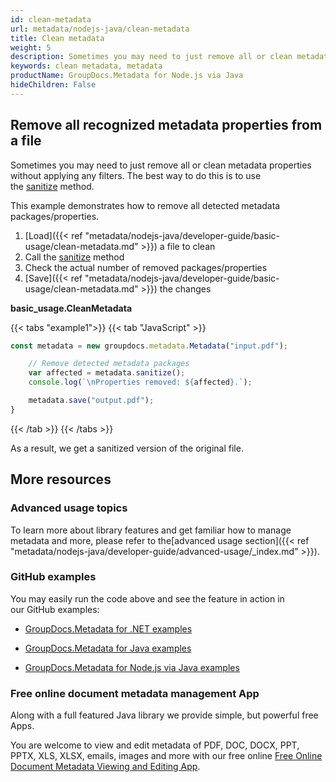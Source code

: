 ```yaml
---
id: clean-metadata
url: metadata/nodejs-java/clean-metadata
title: Clean metadata
weight: 5
description: Sometimes you may need to just remove all or clean metadata properties without applying any filters. The best way to do this is to use the Sanitize method.
keywords: clean metadata, metadata
productName: GroupDocs.Metadata for Node.js via Java
hideChildren: False
---
```

## Remove all recognized metadata properties from a file

Sometimes you may need to just remove all or clean metadata properties without applying any filters. The best way to do this is to use the [sanitize](https://reference.groupdocs.com/metadata/java/com.groupdocs.metadata/Metadata#sanitize()) method.

This example demonstrates how to remove all detected metadata packages/properties.

1.  [Load]({{< ref "metadata/nodejs-java/developer-guide/basic-usage/clean-metadata.md" >}}) a file to clean
2.  Call the [sanitize](https://reference.groupdocs.com/metadata/nodejs-java/com.groupdocs.metadata/Metadata#sanitize()) method
3.  Check the actual number of removed packages/properties
4.  [Save]({{< ref "metadata/nodejs-java/developer-guide/basic-usage/clean-metadata.md" >}}) the changes

**basic\_usage.CleanMetadata**

{{< tabs "example1">}}
{{< tab "JavaScript" >}}
```js
const metadata = new groupdocs.metadata.Metadata("input.pdf");

    // Remove detected metadata packages
    var affected = metadata.sanitize();
    console.log(`\nProperties removed: ${affected}.`);

    metadata.save("output.pdf");
}
```
{{< /tab >}}
{{< /tabs >}}

As a result, we get a sanitized version of the original file.

## More resources

### Advanced usage topics

To learn more about library features and get familiar how to manage metadata and more, please refer to the[advanced usage section]({{< ref "metadata/nodejs-java/developer-guide/advanced-usage/_index.md" >}}).

### GitHub examples

You may easily run the code above and see the feature in action in our GitHub examples:

*   [GroupDocs.Metadata for .NET examples](https://github.com/groupdocs-metadata/GroupDocs.Metadata-for-.NET)
    
*   [GroupDocs.Metadata for Java examples](https://github.com/groupdocs-metadata/GroupDocs.Metadata-for-Java)

*   [GroupDocs.Metadata for Node.js via Java examples](https://github.com/groupdocs-metadata/GroupDocs.Metadata-for-Node.js-via-Java)
    

### Free online document metadata management App

Along with a full featured Java library we provide simple, but powerful free Apps.

You are welcome to view and edit metadata of PDF, DOC, DOCX, PPT, PPTX, XLS, XLSX, emails, images and more with our free online [Free Online Document Metadata Viewing and Editing App](https://products.groupdocs.app/metadata).
